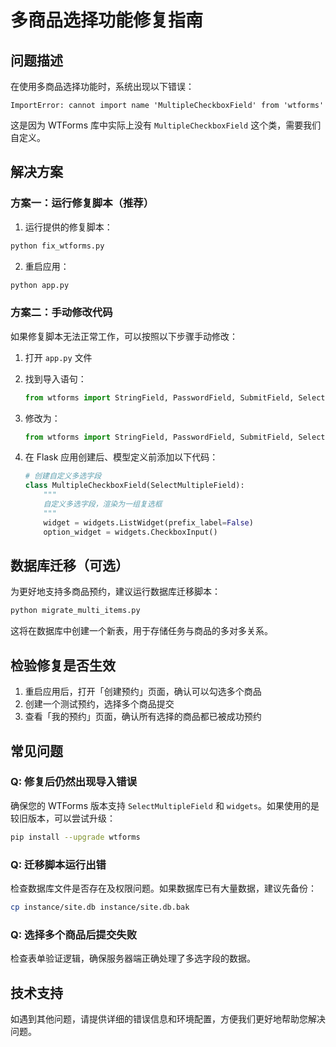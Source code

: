 # 多商品选择功能修复指南

## 问题描述

在使用多商品选择功能时，系统出现以下错误：

```
ImportError: cannot import name 'MultipleCheckboxField' from 'wtforms'
```

这是因为 WTForms 库中实际上没有 `MultipleCheckboxField` 这个类，需要我们自定义。

## 解决方案

### 方案一：运行修复脚本（推荐）

1. 运行提供的修复脚本：

```bash
python fix_wtforms.py
```

2. 重启应用：

```bash
python app.py
```

### 方案二：手动修改代码

如果修复脚本无法正常工作，可以按照以下步骤手动修改：

1. 打开 `app.py` 文件
2. 找到导入语句：
   ```python
   from wtforms import StringField, PasswordField, SubmitField, SelectField, BooleanField, TimeField, HiddenField, TextAreaField, MultipleCheckboxField
   ```

3. 修改为：
   ```python
   from wtforms import StringField, PasswordField, SubmitField, SelectField, BooleanField, TimeField, HiddenField, TextAreaField, SelectMultipleField, widgets
   ```

4. 在 Flask 应用创建后、模型定义前添加以下代码：
   ```python
   # 创建自定义多选字段
   class MultipleCheckboxField(SelectMultipleField):
       """
       自定义多选字段，渲染为一组复选框
       """
       widget = widgets.ListWidget(prefix_label=False)
       option_widget = widgets.CheckboxInput()
   ```

## 数据库迁移（可选）

为更好地支持多商品预约，建议运行数据库迁移脚本：

```bash
python migrate_multi_items.py
```

这将在数据库中创建一个新表，用于存储任务与商品的多对多关系。

## 检验修复是否生效

1. 重启应用后，打开「创建预约」页面，确认可以勾选多个商品
2. 创建一个测试预约，选择多个商品提交
3. 查看「我的预约」页面，确认所有选择的商品都已被成功预约

## 常见问题

### Q: 修复后仍然出现导入错误

确保您的 WTForms 版本支持 `SelectMultipleField` 和 `widgets`。如果使用的是较旧版本，可以尝试升级：

```bash
pip install --upgrade wtforms
```

### Q: 迁移脚本运行出错

检查数据库文件是否存在及权限问题。如果数据库已有大量数据，建议先备份：

```bash
cp instance/site.db instance/site.db.bak
```

### Q: 选择多个商品后提交失败

检查表单验证逻辑，确保服务器端正确处理了多选字段的数据。

## 技术支持

如遇到其他问题，请提供详细的错误信息和环境配置，方便我们更好地帮助您解决问题。 